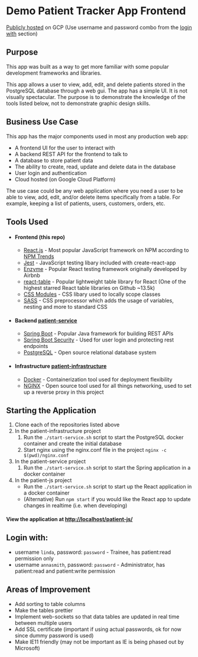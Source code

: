 # Demo Patient Tracker App Frontend
[Publicly hosted](http://jessemartindev.com/login) on GCP (Use username and password combo from the [login with](https://github.com/JayMartMedia/patient-js#login-with) section)

## Purpose
This app was built as a way to get more familiar with some popular development frameworks and libraries.

This app allows a user to view, add, edit, and delete patients stored in the PostgreSQL database through a web gui. The app has a simple UI. It is not visually spectacular. The purpose is to demonstrate the knowledge of the tools listed below, not to demonstrate graphic design skills.

## Business Use Case
This app has the major components used in most any production web app:
+ A frontend UI for the user to interact with
+ A backend REST API for the frontend to talk to
+ A database to store patient data
+ The ability to create, read, update and delete data in the database
+ User login and authentication
+ Cloud hosted (on Google Cloud Platform)

The use case could be any web application where you need a user to be able to view, add, edit, and/or delete items specifically from a table. For example, keeping a list of patients, users, customers, orders, etc.

## Tools Used
+ #### Frontend (this repo)
    + [React.js](https://reactjs.org/) - Most popular JavaScript framework on NPM according to [NPM Trends](https://www.npmtrends.com/react-vs-angular-vs-vue-vs-ember-source-vs-@angular/core)
    + [Jest](https://jestjs.io/) - JavaScript testing libary included with create-react-app
    + [Enzyme](https://enzymejs.github.io/enzyme/) - Popular React testing framework originally developed by Airbnb
    + [react-table](https://react-table.tanstack.com/) - Popular lightweight table library for React (One of the highest starred React table libraries on Github ~13.5k)
    + [CSS Modules](https://github.com/css-modules/css-modules) - CSS libary used to locally scope classes
    + [SASS](https://sass-lang.com/) - CSS preprocessor which adds the usage of variables, nesting and more to standard CSS
+ #### Backend [patient-service](https://github.com/JayMartMedia/patient-service)
    + [Spring Boot](https://spring.io/projects/spring-boot) - Popular Java framework for building REST APIs
    + [Spring Boot Security](https://spring.io/projects/spring-security#overview) - Used for user login and protecting rest endpoints
    + [PostgreSQL](https://www.postgresql.org/) - Open source relational database system
+ #### Infrastructure [patient-infrastructure](https://github.com/JayMartMedia/patient-infrastructure)
    + [Docker](https://www.docker.com/) - Containerization tool used for deployment flexibility
    + [NGINX](https://www.nginx.com/) - Open source tool used for all things networking, used to set up a reverse proxy in this project
    
## Starting the Application

1. Clone each of the repositories listed above
2. In the patient-infrastructure project
    1. Run the `./start-service.sh` script to start the PostgreSQL docker container and create the initial database
    2. Start nginx using the nginx.conf file in the project `nginx -c $(pwd)/nginx.conf`
3. In the patient-service project
    1. Run the `./start-service.sh` script to start the Spring application in a docker container
3. In the patient-js project
    + Run the `./start-service.sh` script to start up the React application in a docker container
    + (Alternative) Run `npm start` if you would like the React app to update changes in realtime (i.e. when developing)
#### View the application at [http://localhost/patient-js/](http://localhost/patient-js/)

## Login with:
+ username `linda`, password: `password` - Trainee, has patient:read permission only
+ username `annasmith`, password: `password` - Administrator, has patient:read and patient:write permission

## Areas of Improvement
+ Add sorting to table columns
+ Make the tables prettier
+ Implement web-sockets so that data tables are updated in real time between multiple users
+ Add SSL certificate (important if using actual passwords, ok for now since dummy password is used)
+ Make IE11 friendly (may not be important as IE is being phased out by Microsoft)
